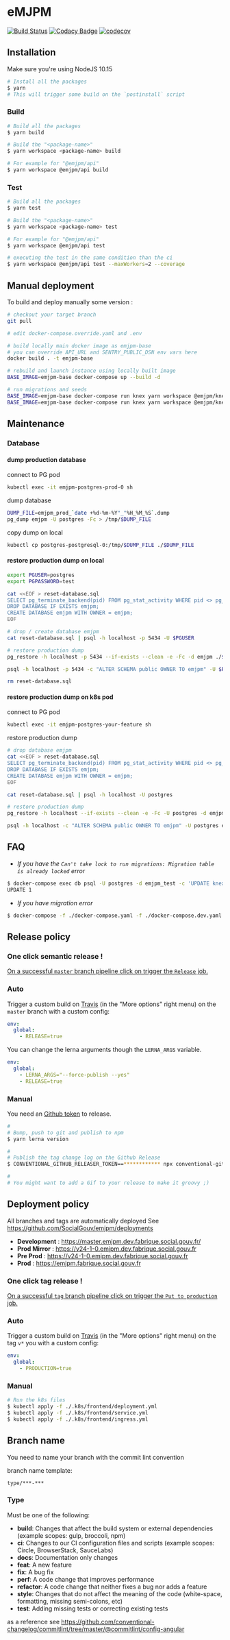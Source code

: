 # eMJPM

[![Build Status](https://travis-ci.com/SocialGouv/emjpm.svg?branch=master)](https://travis-ci.com/SocialGouv/emjpm?branch=master)
[![Codacy Badge](https://api.codacy.com/project/badge/Grade/1ca934db263e43d59cfd7be7fd78ae75)](https://www.codacy.com/app/SocialGouv/emjpm)
[![codecov](https://codecov.io/gh/SocialGouv/emjpm/branch/master/graph/badge.svg)](https://codecov.io/gh/SocialGouv/emjpm)

## Installation

Make sure you're using NodeJS 10.15

```sh
# Install all the packages
$ yarn
# This will trigger some build on the `postinstall` script
```

### Build

```sh
# Build all the packages
$ yarn build

# Build the "<package-name>"
$ yarn workspace <package-name> build

# For example for "@emjpm/api"
$ yarn workspace @emjpm/api build
```

### Test

```sh
# Build all the packages
$ yarn test

# Build the "<package-name>"
$ yarn workspace <package-name> test

# For example for "@emjpm/api"
$ yarn workspace @emjpm/api test

# executing the test in the same condition than the ci
$ yarn workspace @emjpm/api test --maxWorkers=2 --coverage
```

## Manual deployment

To build and deploy manually some version :

```sh
# checkout your target branch
git pull

# edit docker-compose.override.yaml and .env

# build locally main docker image as emjpm-base
# you can override API_URL and SENTRY_PUBLIC_DSN env vars here
docker build . -t emjpm-base

# rebuild and launch instance using locally built image
BASE_IMAGE=emjpm-base docker-compose up --build -d

# run migrations and seeds
BASE_IMAGE=emjpm-base docker-compose run knex yarn workspace @emjpm/knex run migrate
BASE_IMAGE=emjpm-base docker-compose run knex yarn workspace @emjpm/knex run seeds
```

## Maintenance

### Database

#### dump production database

connect to PG pod

```bash
kubectl exec -it emjpm-postgres-prod-0 sh
```

dump database

```bash
DUMP_FILE=emjpm_prod_`date +%d-%m-%Y"_"%H_%M_%S`.dump
pg_dump emjpm -U postgres -Fc > /tmp/$DUMP_FILE
```

copy dump on local

```bash
kubectl cp postgres-postgresql-0:/tmp/$DUMP_FILE ./$DUMP_FILE
```

#### restore production dump on local

```bash
export PGUSER=postgres
export PGPASSWORD=test

cat <<EOF > reset-database.sql
SELECT pg_terminate_backend(pid) FROM pg_stat_activity WHERE pid <> pg_backend_pid() AND datname = 'emjpm';
DROP DATABASE IF EXISTS emjpm;
CREATE DATABASE emjpm WITH OWNER = emjpm;
EOF

# drop / create database emjpm
cat reset-database.sql | psql -h localhost -p 5434 -U $PGUSER

# restore production dump
pg_restore -h localhost -p 5434 --if-exists --clean -e -Fc -d emjpm ./$DUMP_FILE

psql -h localhost -p 5434 -c "ALTER SCHEMA public OWNER TO emjpm" -U $PGUSER emjpm

rm reset-database.sql
```

#### restore production dump on k8s pod

connect to PG pod

```bash
kubectl exec -it emjpm-postgres-your-feature sh
```

restore production dump

```bash
# drop database emjpm
cat <<EOF > reset-database.sql
SELECT pg_terminate_backend(pid) FROM pg_stat_activity WHERE pid <> pg_backend_pid() AND datname = 'emjpm';
DROP DATABASE IF EXISTS emjpm;
CREATE DATABASE emjpm WITH OWNER = emjpm;
EOF

cat reset-database.sql | psql -h localhost -U postgres

# restore production dump
pg_restore -h localhost --if-exists --clean -e -Fc -U postgres -d emjpm ./$DUMP_FILE

psql -h localhost -c "ALTER SCHEMA public OWNER TO emjpm" -U postgres emjpm
```


## FAQ

- _If you have the `Can't take lock to run migrations: Migration table is already locked` error_

```sh
$ docker-compose exec db psql -U postgres -d emjpm_test -c 'UPDATE knex_migrations_v2_lock set is_locked=0;'
UPDATE 1
```

- _If you have migration error_

```sh
$ docker-compose -f ./docker-compose.yaml -f ./docker-compose.dev.yaml exec api yarn knex migrate:rollback
```

## Release policy

### One click semantic release !

[On a successful `master` branch pipeline click on trigger the `Release` job.](https://gitlab.factory.social.gouv.fr/SocialGouv/emjpm/pipelines)

### Auto

Trigger a custom build on [Travis](https://travis-ci.com/SocialGouv/emjpm) (in the "More options" right menu) on the `master` branch with a custom config:

```yml
env:
  global:
    - RELEASE=true
```

You can change the lerna arguments though the `LERNA_ARGS` variable.

```yml
env:
  global:
    - LERNA_ARGS="--force-publish --yes"
    - RELEASE=true
```

### Manual

You need an [Github token](https://github.com/settings/tokens/new) to release.

```sh
#
# Bump, push to git and publish to npm
$ yarn lerna version

#
# Publish the tag change log on the Github Release
$ CONVENTIONAL_GITHUB_RELEASER_TOKEN==************ npx conventional-github-releaser -p angular

#
# You might want to add a Gif to your release to make it groovy ;)
```

## Deployment policy

All branches and tags are automatically deployed
See https://github.com/SocialGouv/emjpm/deployments

 - **Development** : https://master.emjpm.dev.fabrique.social.gouv.fr/
 - **Prod Mirror** : https://v24-1-0.emjpm.dev.fabrique.social.gouv.fr
 - **Pre Prod** : https://v24-1-0.emjpm.dev.fabrique.social.gouv.fr
 - **Prod** : https://emjpm.fabrique.social.gouv.fr

### One click tag release !

[On a successful `tag` branch pipeline click on trigger the `Put to production` job.](https://gitlab.factory.social.gouv.fr/SocialGouv/emjpm/pipelines?scope=tags&page=1)

### Auto

Trigger a custom build on [Travis](https://travis-ci.com/SocialGouv/emjpm) (in the "More options" right menu) on the tag `v*` you  with a custom config:

```yml
env:
  global:
    - PRODUCTION=true
```

### Manual

```sh
# Run the k8s files
$ kubectl apply -f ./.k8s/frontend/deployment.yml
$ kubectl apply -f ./.k8s/frontend/service.yml
$ kubectl apply -f ./.k8s/frontend/ingress.yml
```

## Branch name

You need to name your branch with the commit lint convention

branch name template:

```
type/***-***
```

### Type

Must be one of the following:

- **build**: Changes that affect the build system or external dependencies (example scopes: gulp, broccoli, npm)
- **ci**: Changes to our CI configuration files and scripts (example scopes: Circle, BrowserStack, SauceLabs)
- **docs**: Documentation only changes
- **feat**: A new feature
- **fix**: A bug fix
- **perf**: A code change that improves performance
- **refactor**: A code change that neither fixes a bug nor adds a feature
- **style**: Changes that do not affect the meaning of the code (white-space, formatting, missing semi-colons, etc)
- **test**: Adding missing tests or correcting existing tests

as a reference see https://github.com/conventional-changelog/commitlint/tree/master/@commitlint/config-angular
